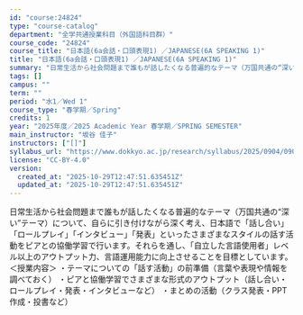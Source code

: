 ```yaml
---
id: "course:24824"
type: "course-catalog"
department: "全学共通授業科目（外国語科目群）"
course_code: "24824"
course_title: "日本語(6a会話・口頭表現1) ／JAPANESE(6A SPEAKING 1)"
title: "日本語(6a会話・口頭表現1) ／JAPANESE(6A SPEAKING 1)"
summary: "日常生活から社会問題まで誰もが話したくなる普遍的なテーマ（万国共通の“深い”テーマ）について、自らに引き付けながら深く考え、日本語で「話し合い」「ロールプレイ」「インタビュー」「発表」といったさまざまなスタイルの話す活動をピアとの協働学習で…"
tags: []
campus: ""
term: ""
period: "水1／Wed 1"
course_type: "春学期／Spring"
credits: 1
year: "2025年度／2025 Academic Year 春学期／SPRING SEMESTER"
main_instructor: "坂谷 佳子"
instructors: ["[]"]
syllabus_url: "https://www.dokkyo.ac.jp/research/syllabus/2025/0904/0904_24824_ja_JP.html"
license: "CC-BY-4.0"
version:
  created_at: "2025-10-29T12:47:51.635451Z"
  updated_at: "2025-10-29T12:47:51.635451Z"
---
```

日常生活から社会問題まで誰もが話したくなる普遍的なテーマ（万国共通の“深い”テーマ）について、自らに引き付けながら深く考え、日本語で「話し合い」「ロールプレイ」「インタビュー」「発表」といったさまざまなスタイルの話す活動をピアとの協働学習で行います。それらを通し、「自立した言語使用者」レベル以上のアウトプット力、言語運用能力に向上させることを目標としています。 ＜授業内容＞ ・テーマについての「話す活動」の前準備（言葉や表現や情報を調べておく） ・ピアと協働学習でさまざまな形式のアウトプット（話し合い・ロールプレイ・発表・インタビューなど） ・まとめの活動（クラス発表・PPT作成・投書など）

